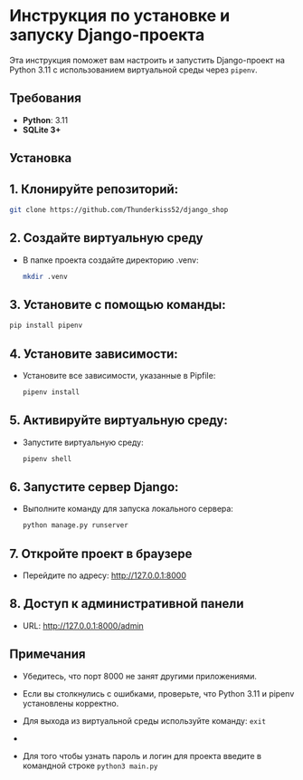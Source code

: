 # Инструкция по установке и запуску Django-проекта

Эта инструкция поможет вам настроить и запустить Django-проект на Python 3.11 с использованием виртуальной среды через `pipenv`.

## Требования
- **Python**: 3.11
- **SQLite 3+**

## Установка

## 1. Клонируйте репозиторий: 
  ```bash
  git clone https://github.com/Thunderkiss52/django_shop
  ```
## 2. Создайте виртуальную среду
- В папке проекта создайте директорию .venv:
  ```bash
  mkdir .venv
  ```

## 3. Установите с помощью команды:
  ```bash
  pip install pipenv
  ```

## 4. Установите зависимости:
- Установите все зависимости, указанные в Pipfile:
  ```bash
  pipenv install
  ```

## 5. Активируйте виртуальную среду:
- Запустите виртуальную среду:
  ```bash
  pipenv shell
  ```

## 6. Запустите сервер Django:
- Выполните команду для запуска локального сервера:

  ```bash
  python manage.py runserver
  ```

## 7. Откройте проект в браузере
- Перейдите по адресу: http://127.0.0.1:8000

## 8. Доступ к административной панели
- URL: http://127.0.0.1:8000/admin

## Примечания

- Убедитесь, что порт 8000 не занят другими приложениями.

- Если вы столкнулись с ошибками, проверьте, что Python 3.11 и pipenv установлены корректно.

- Для выхода из виртуальной среды используйте команду: `exit`
- 
- Для того чтобы узнать пароль и логин для проекта введите в командной строке `python3 main.py`



